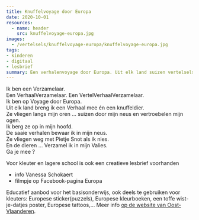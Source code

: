 ```yaml
---
title: Knuffelvoyage door Europa
date: 2020-10-01
resources:
  - name: header
    src: knuffelvoyage-europa.jpg
images:
  - /vertelsels/knuffelvoyage-europa/knuffelvoyage-europa.jpg
tags:
- kinderen
- digitaal
- lesbrief
summary: Een verhalenvoyage door Europa. Uit elk land suizen vertelsels door de neus en vliegen de knuffels om de oren !
---
```


Ik ben een Verzamelaar.  
Een VerhaalVerzamelaar. Een VertelVerhaalVerzamelaar.   
Ik ben op Voyage door Europa.   
Uit elk land breng ik een Verhaal mee én een knuffeldier.  
Ze vliegen langs mijn oren … suizen door mijn neus en vertroebelen mijn ogen.   
Ik berg ze op in mijn hoofd.  
De saaie verhalen bewaar ik in mijn neus.   
Ze vliegen weg met Pietje Snot als ik nies.  
En de dieren … Verzamel ik in mijn Valies.   
Ga je mee ?  
  
Voor kleuter en lagere school is ook een creatieve lesbrief voorhanden  
+ info Vanessa Schokaert  
+ filmpje op Facebook-pagina Europa

Educatief aanbod voor het basisonderwijs, ook deels te gebruiken voor kleuters: Europese sticker(puzzels), Europese kleurboeken, een toffe wist-je-datjes poster, Europese tattoos,… Meer info [op de website van Oost-Vlaanderen](https://oost-vlaanderen.be/internationaal-samenwerken/europa/informatiepunt-europadirectied.html).
